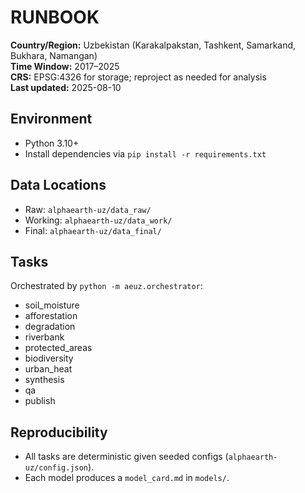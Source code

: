 # RUNBOOK

**Country/Region:** Uzbekistan (Karakalpakstan, Tashkent, Samarkand, Bukhara, Namangan)  
**Time Window:** 2017–2025  
**CRS:** EPSG:4326 for storage; reproject as needed for analysis  
**Last updated:** 2025-08-10

## Environment
- Python 3.10+
- Install dependencies via `pip install -r requirements.txt`

## Data Locations
- Raw: `alphaearth-uz/data_raw/`
- Working: `alphaearth-uz/data_work/`
- Final: `alphaearth-uz/data_final/`

## Tasks
Orchestrated by `python -m aeuz.orchestrator`:
- soil_moisture
- afforestation
- degradation
- riverbank
- protected_areas
- biodiversity
- urban_heat
- synthesis
- qa
- publish

## Reproducibility
- All tasks are deterministic given seeded configs (`alphaearth-uz/config.json`).
- Each model produces a `model_card.md` in `models/`.
